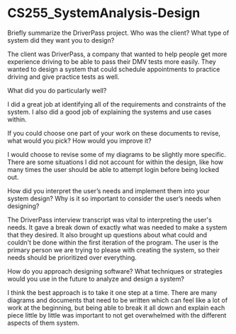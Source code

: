 # CS255_SystemAnalysis-Design

Briefly summarize the DriverPass project. Who was the client? What type of system did they want you to design?

The client was DriverPass, a company that wanted to help people get more experience driving to be able to pass their DMV tests more easily. They wanted to design a system that could  schedule appointments to practice driving and give practice tests as well.

What did you do particularly well?

I did a great job at identifying all of the requirements and constraints of the system. I also did a good job of explaining the systems and use cases within.

If you could choose one part of your work on these documents to revise, what would you pick? How would you improve it?

I would choose to revise some of my diagrams to be slightly more specific. There are some situations I did not account for within the design, like how many times the user should be able to attempt login before being locked out.

How did you interpret the user’s needs and implement them into your system design? Why is it so important to consider the user’s needs when designing?

The DriverPass interview transcript was vital to interpreting the user's needs. It gave a break down of exactly what was needed to make a system that they desired. It also brought up questions about what could and couldn't be done within the first iteration of the program. The user is the primary person we are trying to please with creating the system, so their needs should be prioritized over everything.

 How do you approach designing software? What techniques or strategies would you use in the future to analyze and design a system? 
 
I think the best approach is to take it one step at a time. There are many diagrams and documents that need to be written which can feel like a lot of work at the beginning, but being able to break it all down and explain each piece little by little was important to not get overwhelmed with the different aspects of them system.
